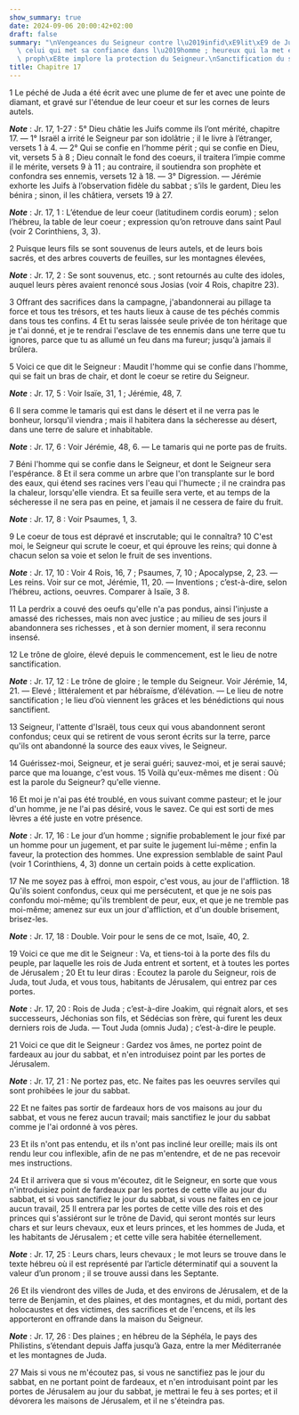 ```yaml
---
show_summary: true
date: 2024-09-06 20:00:42+02:00
draft: false
summary: "\nVengeances du Seigneur contre l\u2019infid\xE9lit\xE9 de Juda.\nMaudit\
  \ celui qui met sa confiance dans l\u2019homme ; heureux qui la met en Dieu.\nLe\
  \ proph\xE8te implore la protection du Seigneur.\nSanctification du sabbat.\n"
title: Chapitre 17
---
```





1 Le péché de Juda a été écrit avec une plume de fer et avec une pointe de diamant, et gravé sur l'étendue de leur coeur et sur les cornes de leurs autels.

***Note*** :  Jr. 17, 1-27 : 5° Dieu châtie les Juifs comme ils l’ont mérité, chapitre 17. ― 1° Israël a irrité le Seigneur par son idolâtrie ; il le livre à l’étranger, versets 1 à 4. ― 2° Qui se confie en l’homme périt ; qui se confie en Dieu, vit, versets 5 à 8 ; Dieu connaît le fond des coeurs, il traitera l’impie comme il le mérite, versets 9 à 11 ; au contraire, il soutiendra son prophète et confondra ses ennemis, versets 12 à 18. ― 3° Digression. ― Jérémie exhorte les Juifs à l’observation fidèle du sabbat ; s’ils le gardent, Dieu les bénira ; sinon, il les châtiera, versets 19 à 27.

***Note*** :  Jr. 17, 1 : L’étendue de leur coeur (latitudinem cordis eorum) ; selon l’hébreu, la table de leur coeur ; expression qu’on retrouve dans saint Paul (voir 2 Corinthiens, 3, 3).

2 Puisque leurs fils se sont souvenus de leurs autels, et de leurs bois sacrés, et des arbres couverts de feuilles, sur les montagnes élevées,

***Note*** :  Jr. 17, 2 : Se sont souvenus, etc. ; sont retournés au culte des idoles, auquel leurs pères avaient renoncé sous Josias (voir 4 Rois, chapitre 23).


3 Offrant des sacrifices dans la campagne, j'abandonnerai au pillage ta force et tous tes trésors, et tes hauts lieux à cause de tes péchés commis dans tous tes confins. 4 Et tu seras laissée seule privée de ton héritage que je t'ai donné, et je te rendrai l'esclave de tes ennemis dans une terre que tu ignores, parce que tu as allumé un feu dans ma fureur; jusqu'à jamais il brûlera.


5 Voici ce que dit le Seigneur : Maudit l'homme qui se confie dans l'homme, qui se fait un bras de chair, et dont le coeur se retire du Seigneur.

***Note*** :  Jr. 17, 5 : Voir Isaïe, 31, 1 ; Jérémie, 48, 7.

6 Il sera comme le tamaris qui est dans le désert et il ne verra pas le bonheur, lorsqu'il viendra ; mais il habitera dans la sécheresse au désert, dans une terre de salure et inhabitable.

***Note*** :  Jr. 17, 6 : Voir Jérémie, 48, 6. ― Le tamaris qui ne porte pas de fruits.


7 Béni l'homme qui se confie dans le Seigneur, et dont le Seigneur sera l'espérance. 8 Et il sera comme un arbre que l'on transplante sur le bord des eaux, qui étend ses racines vers l'eau qui l'humecte ; il ne craindra pas la chaleur, lorsqu'elle viendra. Et sa feuille sera verte, et au temps de la sécheresse il ne sera pas en peine, et jamais il ne cessera de faire du fruit.

***Note*** :  Jr. 17, 8 : Voir Psaumes, 1, 3.


9 Le coeur de tous est dépravé et inscrutable; qui le connaîtra? 10 C'est moi, le Seigneur qui scrute le coeur, et qui éprouve les reins; qui donne à chacun selon sa voie et selon le fruit de ses inventions.

***Note*** :  Jr. 17, 10 : Voir 4 Rois, 16, 7 ; Psaumes, 7, 10 ; Apocalypse, 2, 23. ― Les reins. Voir sur ce mot, Jérémie, 11, 20. ― Inventions ; c’est-à-dire, selon l’hébreu, actions, oeuvres. Comparer à Isaïe, 3 8.


11 La perdrix a couvé des oeufs qu'elle n'a pas pondus, ainsi l'injuste a amassé des richesses, mais non avec justice ; au milieu de ses jours il abandonnera ses richesses , et à son dernier moment, il sera reconnu insensé.


12 Le trône de gloire, élevé depuis le commencement, est le lieu de notre sanctification.

***Note*** :  Jr. 17, 12 : Le trône de gloire ; le temple du Seigneur. Voir Jérémie, 14, 21. ― Elevé ; littéralement et par hébraïsme, d’élévation. ― Le lieu de notre sanctification ; le lieu d’où viennent les grâces et les bénédictions qui nous sanctifient.

13 Seigneur, l'attente d'Israël, tous ceux qui vous abandonnent seront confondus; ceux qui se retirent de vous seront écrits sur la terre, parce qu'ils ont abandonné la source des eaux vives, le Seigneur.


14 Guérissez-moi, Seigneur, et je serai guéri; sauvez-moi, et je serai sauvé; parce que ma louange, c'est vous. 15 Voilà qu'eux-mêmes me disent : Où est la parole du Seigneur? qu'elle vienne.


16 Et moi je n'ai pas été troublé, en vous suivant comme pasteur; et le jour d'un homme, je ne l'ai pas désiré, vous le savez. Ce qui est sorti de mes lèvres a été juste en votre présence.

***Note*** :  Jr. 17, 16 : Le jour d’un homme ; signifie probablement le jour fixé par un homme pour un jugement, et par suite le jugement lui-même ; enfin la faveur, la protection des hommes. Une expression semblable de saint Paul (voir 1 Corinthiens, 4, 3) donne un certain poids à cette explication.


17 Ne me soyez pas à effroi, mon espoir, c'est vous, au jour de l'affliction. 18 Qu'ils soient confondus, ceux qui me persécutent, et que je ne sois pas confondu moi-même; qu'ils tremblent de peur, eux, et que je ne tremble pas moi-même; amenez sur eux un jour d'affliction, et d'un double brisement, brisez-les.

***Note*** :  Jr. 17, 18 : Double. Voir pour le sens de ce mot, Isaïe, 40, 2.


19 Voici ce que me dit le Seigneur : Va, et tiens-toi à la porte des fils du peuple, par laquelle les rois de Juda entrent et sortent, et à toutes les portes de Jérusalem ; 20 Et tu leur diras : Ecoutez la parole du Seigneur, rois de Juda, tout Juda, et vous tous, habitants de Jérusalem, qui entrez par ces portes.

***Note*** :  Jr. 17, 20 : Rois de Juda ; c’est-à-dire Joakim, qui régnait alors, et ses successeurs, Jéchonias son fils, et Sédécias son frère, qui furent les deux derniers rois de Juda. ― Tout Juda (omnis Juda) ; c’est-à-dire le peuple.


21 Voici ce que dit le Seigneur : Gardez vos âmes, ne portez point de fardeaux au jour du sabbat, et n'en introduisez point par les portes de Jérusalem.

***Note*** :  Jr. 17, 21 : Ne portez pas, etc. Ne faites pas les oeuvres serviles qui sont prohibées le jour du sabbat.

22 Et ne faites pas sortir de fardeaux hors de vos maisons au jour du sabbat, et vous ne ferez aucun travail; mais sanctifiez le jour du sabbat comme je l'ai ordonné à vos pères.


23 Et ils n'ont pas entendu, et ils n'ont pas incliné leur oreille; mais ils ont rendu leur cou inflexible, afin de ne pas m'entendre, et de ne pas recevoir mes instructions.


24 Et il arrivera que si vous m'écoutez, dit le Seigneur, en sorte que vous n'introduisiez point de fardeaux par les portes de cette ville au jour du sabbat, et si vous sanctifiez le jour du sabbat, si vous ne faites en ce jour aucun travail, 25 Il entrera par les portes de cette ville des rois et des princes qui s'assiéront sur le trône de David, qui seront montés sur leurs chars et sur leurs chevaux, eux et leurs princes, et les hommes de Juda, et les habitants de Jérusalem ; et cette ville sera habitée éternellement.

***Note*** :  Jr. 17, 25 : Leurs chars, leurs chevaux ; le mot leurs se trouve dans le texte hébreu où il est représenté par l’article déterminatif qui a souvent la valeur d’un pronom ; il se trouve aussi dans les Septante.

26 Et ils viendront des villes de Juda, et des environs de Jérusalem, et de la terre de Benjamin, et des plaines, et des montagnes, et du midi, portant des holocaustes et des victimes, des sacrifices et de l'encens, et ils les apporteront en offrande dans la maison du Seigneur.

***Note*** :  Jr. 17, 26 : Des plaines ; en hébreu de la Séphéla, le pays des Philistins, s’étendant depuis Jaffa jusqu’à Gaza, entre la mer Méditerranée et les montagnes de Juda.


27 Mais si vous ne m'écoutez pas, si vous ne sanctifiez pas le jour du sabbat, en ne portant point de fardeaux, et n'en introduisant point par les portes de Jérusalem au jour du sabbat, je mettrai le feu à ses portes; et il dévorera les maisons de Jérusalem, et il ne s'éteindra pas.

